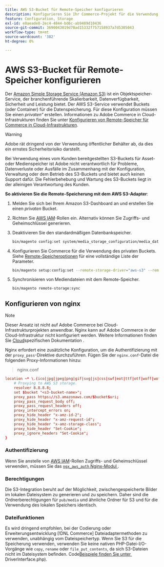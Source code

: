 ```yaml
---
title: AWS S3-Bucket für Remote-Speicher konfigurieren
description: Konfigurieren Sie Ihr Commerce-Projekt für die Verwendung des AWS S3-Speicher-Services für die Remote-Speicherung.
feature: Configuration, Storage
exl-id: e8aeade8-2ec4-4844-bd6c-ab9489d10436
source-git-commit: 3690043019d70ad15332f757158937a7d5305043
workflow-type: tm+mt
source-wordcount: '382'
ht-degree: 0%

---
```


# AWS S3-Bucket für Remote-Speicher konfigurieren

Der [Amazon Simple Storage Service (Amazon S3)][AWS S3] ist ein Objektspeicher-Service, der branchenführende Skalierbarkeit, Datenverfügbarkeit, Sicherheit und Leistung bietet. Der AWS S3-Service verwendet Buckets (oder Container) für die Datenspeicherung. Für diese Konfiguration müssen Sie einen _privaten“_ erstellen. Informationen zu Adobe Commerce in Cloud-Infrastrukturen finden Sie unter [Konfigurieren von Remote-Speicher für Commerce in Cloud-Infrastrukturen](cloud-support.md).

>[!WARNING]
>
>Adobe rät dringend von der Verwendung öffentlicher Behälter ab, da dies ein ernstes Sicherheitsrisiko darstellt.
>
>Bei Verwendung eines vom Kunden bereitgestellten S3-Buckets für Asset- oder Medienspeicher ist Adobe nicht verantwortlich für Probleme, Datenverluste oder Ausfälle im Zusammenhang mit der Konfiguration, Verwaltung oder dem Betrieb des S3-Buckets und bietet auch keinen Support dafür. Die Fehlerbehebung und Wartung des S3-Buckets liegt in der alleinigen Verantwortung des Kunden.

**So aktivieren Sie die Remote-Speicherung mit dem AWS S3-Adapter**:

1. Melden Sie sich bei Ihrem Amazon S3-Dashboard an und erstellen Sie einen _privaten_ Bucket.

1. Richten Sie [AWS IAM]-Rollen ein. Alternativ können Sie Zugriffs- und Geheimschlüssel generieren.

1. Deaktivieren Sie den standardmäßigen Datenbankspeicher.

   ```bash
   bin/magento config:set system/media_storage_configuration/media_database 0
   ```

1. Konfigurieren Sie Commerce für die Verwendung des privaten Buckets. Siehe [Remote-Speicheroptionen](remote-storage.md#remote-storage-options) für eine vollständige Liste der Parameter.

   ```bash
   bin/magento setup:config:set --remote-storage-driver="aws-s3" --remote-storage-bucket="<bucket-name>" --remote-storage-region="<region-name>" --remote-storage-prefix="<optional-prefix>" --remote-storage-key=<optional-access-key> --remote-storage-secret=<optional-secret-key> -n
   ```

1. Synchronisieren von Mediendateien mit dem Remote-Speicher.

   ```bash
   bin/magento remote-storage:sync
   ```

## Konfigurieren von nginx

>[!NOTE]
>
>Dieser Ansatz ist nicht auf Adobe Commerce bei Cloud-Infrastrukturprojekten anwendbar. Nginx kann auf Adobe Commerce in der Cloud-Infrastruktur nicht konfiguriert werden. Weitere Informationen finden Sie [Cloud](cloud-support.md)spezifischen Dokumentation .

Nginx erfordert eine zusätzliche Konfiguration, um die Authentifizierung mit der `proxy_pass`-Direktive durchzuführen. Fügen Sie der `nginx.conf`-Datei die folgenden Proxy-Informationen hinzu:

>nginx.conf

```conf
location ~* \.(ico|jpg|jpeg|png|gif|svg|js|css|swf|eot|ttf|otf|woff|woff2)$ {
    # Proxying to AWS S3 storage.
    resolver 8.8.8.8;
    set $bucket "<s3-bucket-name>";
    proxy_pass https://s3.amazonaws.com/$bucket$uri;
    proxy_pass_request_body off;
    proxy_pass_request_headers off;
    proxy_intercept_errors on;
    proxy_hide_header "x-amz-id-2";
    proxy_hide_header "x-amz-request-id";
    proxy_hide_header "x-amz-storage-class";
    proxy_hide_header "Set-Cookie";
    proxy_ignore_headers "Set-Cookie";
}
```

### Authentifizierung

Wenn Sie anstelle von [AWS IAM]-Rollen Zugriffs- und Geheimschlüssel verwenden, müssen Sie das [`ngx_aws_auth` Nginx-Modul ][ngx repo].

### Berechtigungen

Die S3-Integration beruht auf der Möglichkeit, zwischengespeicherte Bilder im lokalen Dateisystem zu generieren und zu speichern. Daher sind die Ordnerberechtigungen für `pub/media` und ähnliche Ordner für S3 und für die Verwendung des lokalen Speichers identisch.

### Dateifunktionen

Es wird dringend empfohlen, bei der Codierung oder Erweiterungsentwicklung [!DNL Commerce] Dateiadaptermethoden zu verwenden, unabhängig vom Dateispeichertyp. Wenn Sie S3 für die Speicherung verwenden, verwenden Sie keine nativen PHP-Datei-I/O-Vorgänge wie `copy`, `rename` oder `file_put_contents`, da sich S3-Dateien nicht im Dateisystem befinden. Code[Beispiele finden Sie unter &#x200B;](https://github.com/magento/magento2/blob/2.4-develop/lib/internal/Magento/Framework/Filesystem/DriverInterface.php#L18)DriverInterface.php).

<!-- link definitions -->

[AWS S3]: https://aws.amazon.com/s3
[AWS IAM]: https://aws.amazon.com/iam/
[ngx repo]: https://github.com/anomalizer/ngx_aws_auth
